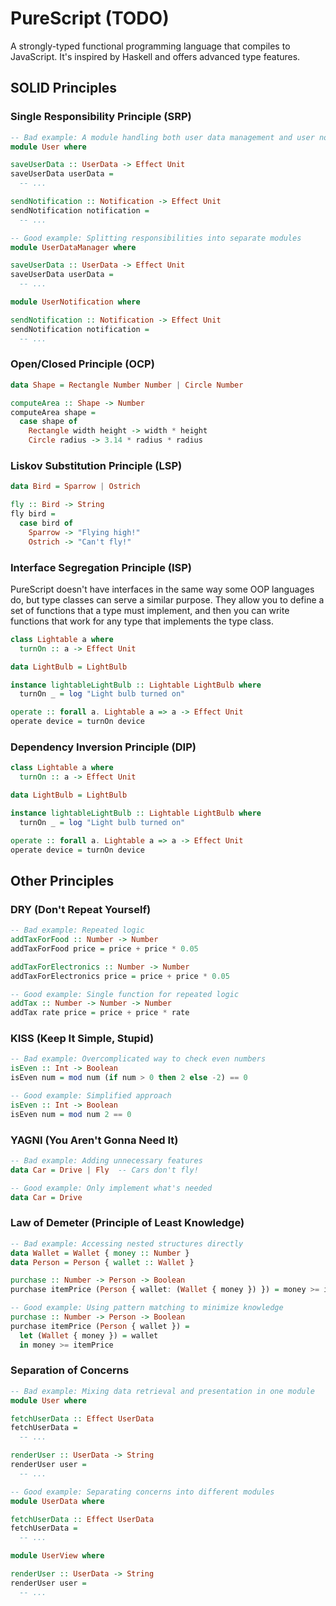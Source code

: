 # PureScript (TODO)

A strongly-typed functional programming language that compiles to JavaScript. It's inspired by Haskell and offers advanced type features.

## SOLID Principles

### Single Responsibility Principle (SRP)

```purescript
-- Bad example: A module handling both user data management and user notifications
module User where

saveUserData :: UserData -> Effect Unit
saveUserData userData = 
  -- ...

sendNotification :: Notification -> Effect Unit
sendNotification notification = 
  -- ...

-- Good example: Splitting responsibilities into separate modules
module UserDataManager where

saveUserData :: UserData -> Effect Unit
saveUserData userData = 
  -- ...

module UserNotification where

sendNotification :: Notification -> Effect Unit
sendNotification notification = 
  -- ...
```

### Open/Closed Principle (OCP)

```purescript
data Shape = Rectangle Number Number | Circle Number

computeArea :: Shape -> Number
computeArea shape =
  case shape of
    Rectangle width height -> width * height
    Circle radius -> 3.14 * radius * radius
```

### Liskov Substitution Principle (LSP)

```purescript
data Bird = Sparrow | Ostrich

fly :: Bird -> String
fly bird =
  case bird of
    Sparrow -> "Flying high!"
    Ostrich -> "Can't fly!"
```

### Interface Segregation Principle (ISP)

PureScript doesn't have interfaces in the same way some OOP languages do, but type classes can serve a similar purpose. They allow you to define a set of functions that a type must implement, and then you can write functions that work for any type that implements the type class.

```purescript
class Lightable a where
  turnOn :: a -> Effect Unit

data LightBulb = LightBulb

instance lightableLightBulb :: Lightable LightBulb where
  turnOn _ = log "Light bulb turned on"

operate :: forall a. Lightable a => a -> Effect Unit
operate device = turnOn device
```

### Dependency Inversion Principle (DIP)

```purescript
class Lightable a where
  turnOn :: a -> Effect Unit

data LightBulb = LightBulb

instance lightableLightBulb :: Lightable LightBulb where
  turnOn _ = log "Light bulb turned on"

operate :: forall a. Lightable a => a -> Effect Unit
operate device = turnOn device
```

## Other Principles

### DRY (Don't Repeat Yourself)

```purescript
-- Bad example: Repeated logic
addTaxForFood :: Number -> Number
addTaxForFood price = price + price * 0.05

addTaxForElectronics :: Number -> Number
addTaxForElectronics price = price + price * 0.05

-- Good example: Single function for repeated logic
addTax :: Number -> Number -> Number
addTax rate price = price + price * rate
```

### KISS (Keep It Simple, Stupid)

```purescript
-- Bad example: Overcomplicated way to check even numbers
isEven :: Int -> Boolean
isEven num = mod num (if num > 0 then 2 else -2) == 0

-- Good example: Simplified approach
isEven :: Int -> Boolean
isEven num = mod num 2 == 0
```

### YAGNI (You Aren't Gonna Need It)

```purescript
-- Bad example: Adding unnecessary features
data Car = Drive | Fly  -- Cars don't fly!

-- Good example: Only implement what's needed
data Car = Drive
```

### Law of Demeter (Principle of Least Knowledge)

```purescript
-- Bad example: Accessing nested structures directly
data Wallet = Wallet { money :: Number }
data Person = Person { wallet :: Wallet }

purchase :: Number -> Person -> Boolean
purchase itemPrice (Person { wallet: (Wallet { money }) }) = money >= itemPrice

-- Good example: Using pattern matching to minimize knowledge
purchase :: Number -> Person -> Boolean
purchase itemPrice (Person { wallet }) =
  let (Wallet { money }) = wallet
  in money >= itemPrice
```

### Separation of Concerns

```purescript
-- Bad example: Mixing data retrieval and presentation in one module
module User where

fetchUserData :: Effect UserData
fetchUserData = 
  -- ...

renderUser :: UserData -> String
renderUser user = 
  -- ...

-- Good example: Separating concerns into different modules
module UserData where

fetchUserData :: Effect UserData
fetchUserData = 
  -- ...

module UserView where

renderUser :: UserData -> String
renderUser user = 
  -- ...
```

